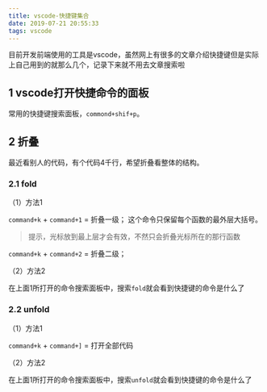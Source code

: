```yaml
---
title: vscode-快捷键集合
date: 2019-07-21 20:55:33
tags: vscode
---
```



目前开发前端使用的工具是vscode，虽然网上有很多的文章介绍快捷键但是实际上自己用到的就那么几个，记录下来就不用去文章搜索啦
<!--more-->

## 1 vscode打开快捷命令的面板

常用的快捷键搜索面板，`commond+shif+p`。


## 2 折叠

最近看别人的代码，有个代码4千行，希望折叠看整体的结构。

### 2.1 fold
（1）方法1

`command+k`  + `command+1`  = 折叠一级；
这个命令只保留每个函数的最外层大括号。
> 提示，光标放到最上层才会有效，不然只会折叠光标所在的那行函数

`command+k`  + `command+2`  = 折叠二级；

（2）方法2

在上面1所打开的命令搜索面板中，搜索`fold`就会看到快捷键的命令是什么了


### 2.2 unfold
（1）方法1

`command+k`  + `command+]`  = 打开全部代码


（2）方法2

在上面1所打开的命令搜索面板中，搜索`unfold`就会看到快捷键的命令是什么了